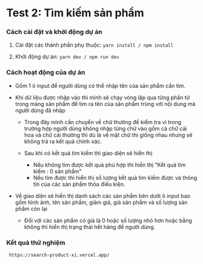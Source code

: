 # Test 2: Tìm kiếm sản phẩm

### Cách cài đặt và khởi động dự án

1. Cài đặt các thành phần phụ thuộc: `yarn install / npm install`

2. Khởi động dự án: `yarn dev / npm run dev`

### Cách hoạt động của dự án

- Gồm 1 ô input để người dùng có thể nhập tên của sản phẩm cần tìm.

- Khi dữ liệu được nhập vào thì mình sẽ chạy vòng lặp qua từng phần tử trong mảng sản phẩm để tim ra tên của sản phẩm trùng với nội dung mà người dùng đã nhập
    + Trong đây mình cần chuyển về chữ thường để kiểm tra vì trong trường hợp người dùng không nhập từng chữ vào gồm cả chữ cái hoa và chữ cái thường thì dù là về mặt chữ thì giống nhau nhưng sẽ không trả ra kết quả chính xác.
    + Sau khi có kết quả tìm kiếm thì giao diện sẽ hiển thị 
        
        + Nếu không tìm được kết quả phù hợp thì hiển thị "Kết quả tìm kiếm : 0 sản phẩm"
        + Nếu tìm được thì hiển thị số lượng kết quả tìm kiếm được và thông tin của các sản phẩm thỏa điều kiện.

- Về giao diện sẽ hiển thị danh sách các sản phẩm bên dưới ô input bao gồm hình ảnh, tên sản phẩm, giảm giá, giá sản phẩm và số lượng sản phẩm còn lại
    + Đối với các sản phẩm có giá là 0 hoặc số lượng nhỏ hơn hoặc bằng không thì hiển thị trạng thái hết hàng đề người dùng.


### Kết quả thử nghiệm

     https://search-product-xi.vercel.app/   